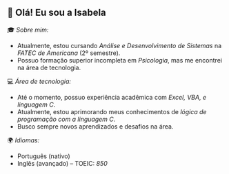 ## 👋 Olá! Eu sou a Isabela  

🎓 *Sobre mim:*  
- Atualmente, estou cursando *Análise e Desenvolvimento de Sistemas* na *FATEC de Americana* (2º semestre).  
- Possuo formação superior incompleta em *Psicologia*, mas me encontrei na área de tecnologia.  

💻 *Área de tecnologia:*     
- Até o momento, possuo experiência acadêmica com *Excel, VBA, e linguagem C*.  
- Atualmente, estou aprimorando meus conhecimentos de *lógica de programação com a linguagem C*.  
- Busco sempre novos aprendizados e desafios na área.  

🌍 *Idiomas:*  
- Português (nativo)  
- Inglês (avançado) – TOEIC: *850*  
